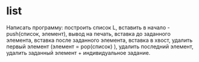 # list

Написать программу: построить список L, вставить в начало - push(список, элемент), вывод на печать, вставка до заданного элемента, вставка после заданного элемента, вставка в хвост, удалить первый элемент (элемент = pop(список) ), удалить последний элемент, удалить заданный элемент + индивидуальное задание. 
